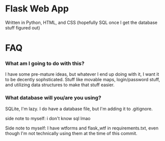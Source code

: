 # Flask Web App
Written in Python, HTML, and CSS (hopefully SQL once I get the database stuff figured out)

# FAQ
### What am I going to do with this?
I have some pre-mature ideas, but whatever I end up doing with it, I want it to be decently sophsticated. Stuff like movable maps, login/password stuff, and utilizing data structures to make that stuff easier.

### What database will you/are you using?
SQLite, I'm lazy. I do have a database file, but I'm adding it to .gitignore.

side note to myself: i don't know sql lmao

Side note to myself: I have wtforms and flask_wtf in requirements.txt, even though I'm not technically using them at the time of this commit.

